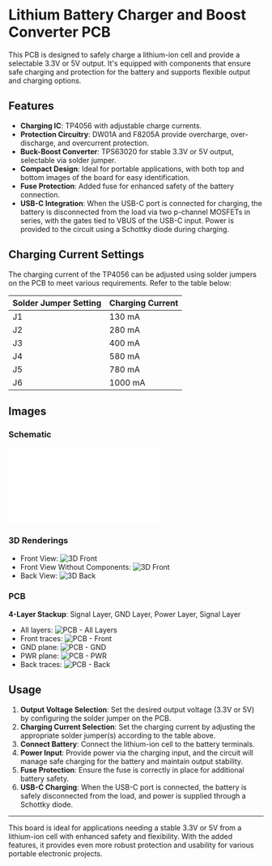 # Lithium Battery Charger and Boost Converter PCB

This PCB is designed to safely charge a lithium-ion cell and provide a selectable 3.3V or 5V output. It's equipped with components that ensure safe charging and protection for the battery and supports flexible output and charging options. 

## Features

- **Charging IC**: TP4056 with adjustable charge currents.
- **Protection Circuitry**: DW01A and F8205A provide overcharge, over-discharge, and overcurrent protection.
- **Buck-Boost Converter**: TPS63020 for stable 3.3V or 5V output, selectable via solder jumper.
- **Compact Design**: Ideal for portable applications, with both top and bottom images of the board for easy identification.
- **Fuse Protection**: Added fuse for enhanced safety of the battery connection.
- **USB-C Integration**: When the USB-C port is connected for charging, the battery is disconnected from the load via two p-channel MOSFETs in series, with the gates tied to VBUS of the USB-C input. Power is provided to the circuit using a Schottky diode during charging.

## Charging Current Settings

The charging current of the TP4056 can be adjusted using solder jumpers on the PCB to meet various requirements. Refer to the table below:

| Solder Jumper Setting | Charging Current |
|-----------------------|------------------|
| J1                    | 130 mA           |
| J2                    | 280 mA           |
| J3                    | 400 mA           |
| J4                    | 580 mA           |
| J5                    | 780 mA           |
| J6                    | 1000 mA          |

## Images

### Schematic
![Schematic](imgs/schematic_v1.3.pdf)

### 3D Renderings
- Front View: ![3D Front](imgs/3d-front.png)
- Front View Without Components: ![3D Front](imgs/3d-front-no-components.png)
- Back View: ![3D Back](imgs/3d-back.png)

### PCB
**4-Layer Stackup**: Signal Layer, GND Layer, Power Layer, Signal Layer
- All layers: ![PCB - All Layers](imgs/pcb.png)
- Front traces: ![PCB - Front](imgs/pcb-front.png)
- GND plane: ![PCB - GND](imgs/pcb-gnd.png)
- PWR plane: ![PCB - PWR](imgs/pcb-pwr.png)
- Back traces: ![PCB - Back](imgs/pcb-back.png)

## Usage

1. **Output Voltage Selection**: Set the desired output voltage (3.3V or 5V) by configuring the solder jumper on the PCB.
2. **Charging Current Selection**: Set the charging current by adjusting the appropriate solder jumper(s) according to the table above.
3. **Connect Battery**: Connect the lithium-ion cell to the battery terminals.
4. **Power Input**: Provide power via the charging input, and the circuit will manage safe charging for the battery and maintain output stability.
5. **Fuse Protection**: Ensure the fuse is correctly in place for additional battery safety.
6. **USB-C Charging**: When the USB-C port is connected, the battery is safely disconnected from the load, and power is supplied through a Schottky diode.

---

This board is ideal for applications needing a stable 3.3V or 5V from a lithium-ion cell with enhanced safety and flexibility. With the added features, it provides even more robust protection and usability for various portable electronic projects.
